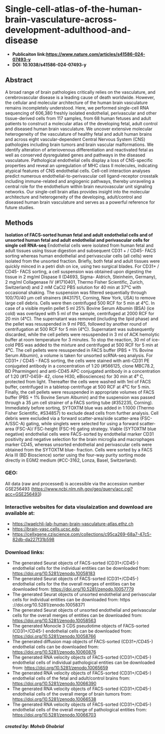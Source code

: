 # **Single-cell-atlas-of-the-human-brain-vasculature-across-development-adulthood-and-disease**
- **Publicaiton link:https://www.nature.com/articles/s41586-024-07493-y**
- **DOI: 10.1038/s41586-024-07493-y**

## **Abstract**
A broad range of brain pathologies critically relies on the vasculature, and cerebrovascular disease is a leading cause of death worldwide. 
However, the cellular and molecular architecture of the human brain vasculature remains incompletely understood. 
Here, we performed single-cell RNA sequencing of 606,380 freshly isolated endothelial, perivascular and other tissue-derived cells from 117 samples, 
from 68 human fetuses and adult patients to construct a molecular atlas of the developing fetal, adult control and diseased human brain vasculature. 
We uncover extensive molecular heterogeneity of the vasculature of healthy fetal and adult human brains and across eight vascular-dependent Central Nervous System (CNS) pathologies 
including brain tumors and brain vascular malformations. We identify alteration of arteriovenous differentiation and reactivated fetal as well as conserved dysregulated genes and pathways 
in the diseased vasculature. Pathological endothelial cells display a loss of CNS-specific properties and reveal an upregulation of MHC class II molecules, indicating atypical features 
of CNS endothelial cells. Cell-cell interaction analyses predict numerous endothelial-to-perivascular cell ligand-receptor crosstalk including immune-related and angiogenic pathways,
thereby unraveling a central role for the endothelium within brain neurovascular unit signaling networks. Our single-cell brain atlas provides insight into the molecular architecture and
heterogeneity of the developing, adult/control and diseased human brain vasculature and serves as a powerful reference for future studies.

## **Methods**
**Isolation of FACS-sorted human fetal and adult endothelial cells and of unsorted human fetal and adult endothelial and perivascular cells for single cell RNA-seq**
Endothelial cells were isolated from human fetal and adult tissues using tissue digestion and subsequent CD31 + / CD45- FACS sorting whereas human endothelial and perivascular cells (all
cells) were isolated from the unsorted fraction. Briefly, both fetal and adult tissues were quickly minced in a petri dish on ice, using two surgical blades. For CD31+ / CD45- FACS sorting, a
cell suspension was obtained upon digesting the tissue in 2 mg/ml Dispase II (D4693, Sigma- Aldrich, Steinheim, Germany), 2 mg/ml Collagenase IV (#1710401, Thermo Fisher Scientific,
Zurich, Switzerland) and 2 mM CaCl2 PBS solution for 40 min at 37°C with occasional shaking. The suspension was filtered sequentially through 100/70/40 μm cell strainers
(#431751, Corning, New York, USA) to remove large cell debris. Cells were then centrifuged 500 RCF for 5 min at 4°C. In case of a visible myelin pellet 5 ml 25% Bovine Serum Albumin
(BSA) (ice cold) was overlayed with 5 ml of the sample, centrifuged at 2000 RCF for 20 min (4°C). The supernatant was removed (including the lipid phase) and the pellet was resuspended
in 9 ml PBS, followed by another round of centrifugation at 500 RCF for 5 min (4°C). Supernatant was subsequently discarded, while the cell pellets were resuspended in 3 ml of
ACK hemolytic buffer at room temperature for 3 minutes. To stop the reaction, 30 ml of ice- cold PBS was added to the mixture and centrifuged at 500 RCF for 5 min at 4⁰C. The cell pellets
were resuspended in FACS buffer (PBS + 1% Bovine Serum Albumin), a volume is taken for unsorted scRNA-seq analysis. For CD31+ / CD45 - FACS sorting, the cells were stained with
anti-CD31 PE conjugated antibody in a concentration of 1:20 (#566125, clone MBC78.2, BD Pharmingen) and anti-CD45 APC conjugated antibody in a concentration of 1:20 (#17-0459- 42, clone HI30, eBiosciences) for 30 min at 4⁰ C, protected from light. Thereafter the cells were
washed with 1ml of FACS buffer, centrifuged in a tabletop centrifuge at 500 RCF at 4⁰C for 5 min. Finally, the cell pellets were resuspended in appropriate volumes of FACS buffer (PBS +
1% Bovine Serum Albumin) and the suspension was passed through a 35 μm cell strainer of a FACS sorting tube (#352235, Corning). Immediately before sorting, SYTOXTM blue was added
in 1:1000 (Thermo Fisher Scientific, #S34857) to exclude dead cells from further analysis. Cell debris were excluded via a forward scatter-area/side scatter-area (FSC-A/SSC-A) gating, while
singlets were selected for using a forward scatter-area (FSC-A)/ FSC-height (FSC-H) gating strategy. Viable (SYTOXTM blue negative) endothelial cells were FACS-sorted by endothelial
marker CD31 positivity and negative selection for the brain microglia and macrophages marker CD45, whereas unsorted endothelial and perivascular cells were obtained from the SYTOXTM
blue- fraction. Cells were sorted by a FACS Aria III (BD Bioscience) sorter using the four-way purity sorting mode directly in EGM2 medium (#CC-3162, Lonza, Basel, Switzerland).

### GEO: 
All data (raw and processed) is accessible via the accession number GSE256493 (https://www.ncbi.nlm.nih.gov/geo/query/acc.cgi?acc=GSE256493)

### Interactive websites for data visulaization and download are available at:
- https://waelchli-lab-human-brain-vasculature-atlas.ethz.ch
- https://brain-vasc.cells.ucsc.edu
- https://cellxgene.cziscience.com/collections/c95ca269-68a7-47c5-82db-da227f31b598

### Download links: 
- The generated Seurat objects of FACS-sorted (CD31+/CD45-) endothelial cells for the individual entities can be downloaded from: https://doi.org/10.5281/zenodo.10058183
- The generated Seurat objects of FACS-sorted (CD31+/CD45-) endothelial cells for the the overall merges of entities can be downloaded from: https://doi.org/10.5281/zenodo.10057779
- The generated Seurat objects of unsorted endothelial and perivascular cells for individual entities can be downloaded from: https ://doi.org/10.5281/zenodo.10058371
- The generated Seurat objects of unsorted endothelial and perivascular cells for the overall merges of entities can be downloaded from: https://doi.org/10.5281/zenodo.10058563
- The generated Monocle 3 CDS pseudotime objects of FACS-sorted (CD31+/CD45-) endothelial cells can be downloaded from: https://doi.org/10.5281/zenodo.10058766
- The generated diffusion map objects of FACS-sorted (CD31+/CD45-) endothelial cells can be downloaded from: https://doi.org/10.5281/zenodo.10060876
- The generated RNA velocity objects of FACS-sorted (CD31+/CD45-) endothelial cells of individual pathological entities can be downloaded from: https://doi.org/10.5281/zenodo.10065659
- The generated RNA velocity objects of FACS-sorted (CD31+/CD45-) endothelial cells of the fetal and adult/control brains from: https://doi.org/10.5281/zenodo.10066390
- The generated RNA velocity objects of FACS-sorted (CD31+/CD45-) endothelial cells of the overall merge of brain tumors from: https://doi.org/10.5281/zenodo.10066538
- The generated RNA velocity objects of FACS-sorted (CD31+/CD45-) endothelial cells of the overall merge of pathological entities from: https://doi.org/10.5281/zenodo.10066703






##### created by: Moheb Ghobrial


